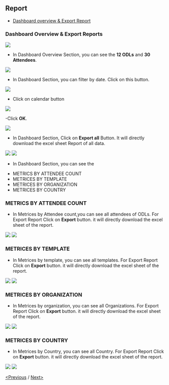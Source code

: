 ## Report
 * [Dashboard overview & Export Report](#dashboard-overview-&-export-report)

### Dashboard Overview & Export Reports
<img src="/Images/ODL_Dashboard.png"/>

- In Dashboard Overview Section, you can see the **12 ODLs** and **30 Attendees**.
<img src="/Images/ODL%26Attendees.png"/>

- In Dashboard Section, you can filter by date. Click on this button.

<img src="/Images/Filter_by_date.png"/>

- Click on calendar button

<img src="/Images/Filter_by_date1.png"/>

-Click **OK**.

<img src="/Images/filter_by_date2.png"/>

- In Dashboard Section, Click on **Export all** Button. It will directly download the excel sheet Report of all data.

<img src="/Images/Click_ExportAll.png"/>

<img src="/Images/Exportall_Report.png"/>

- In Dashboard Section, you can see the 
* METRICS BY ATTENDEE COUNT
* METRICES BY TEMPLATE
* METRICES BY ORGANIZATION
* METRICES BY COUNTRY

### METRICS BY ATTENDEE COUNT
- In Metrices by Attendee count,you can see all attendees of ODLs. For Export Report Click on **Export** button. it will directly download the excel sheet of the report.

<img src="/Images/Metrices_AttendeeCount.png"/>

<img src="/Images/Attendee_ExportReport.png"/>

### METRICES BY TEMPLATE
- In Metrices by template, you can see all templates. For Export Report Click on **Export** button. it will directly download the excel sheet of the report.

<img src="/Images/Metrices_TemplateCount.png"/>

<img src="/Images/Template_ExportReport.png"/>

### METRICES BY ORGANIZATION
- In Metrices by organization, you can see all Organizations. For Export Report Click on **Export** button. it will directly download the excel sheet of the report.

<img src="/Images/Metrices_Organization.png"/>

<img src="/Images/Organization_ExportReport.png"/>

### METRICES BY COUNTRY
- In Metrices by Country, you can see all Country. For Export Report Click on **Export** button. it will directly download the excel sheet of the report.

<img src="/Images/Metrices_Country.png"/>

<img src="/Images/Country_ExportReport.png"/>

[<Previous](https://github.com/ShivaniThadiyan/Azure-Experience-Center/blob/master/docs/ODL-User-Management.md) /
[Next>](https://github.com/ShivaniThadiyan/Azure-Experience-Centre/blob/master/docs/License-Key-Distribution.md)

